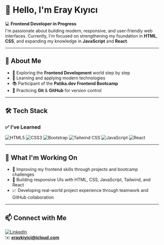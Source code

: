 # 👋 Hello, I'm **Eray Kıyıcı**

💻 **Frontend Developer in Progress**  
I'm passionate about building modern, responsive, and user-friendly web interfaces. Currently, I'm focused on strengthening my foundation in **HTML**, **CSS**, and expanding my knowledge in **JavaScript** and **React**.

---

## 🧠 About Me

- 🚀 Exploring the **Frontend Development** world step by step  
- 🌱 Learning and applying modern technologies  
- 📚 Participant of the **Patika.dev Frontend Bootcamp**  
- 🧰 Practicing **Git** & **GitHub** for version control

---

## 🛠️ Tech Stack

### ✅ I’ve Learned
![HTML5](https://img.shields.io/badge/HTML5-E34F26?logo=html5&logoColor=white&style=for-the-badge)
![CSS3](https://img.shields.io/badge/CSS3-1572B6?logo=css3&logoColor=white&style=for-the-badge)
![Bootstrap](https://img.shields.io/badge/Bootstrap-7952B3?logo=bootstrap&logoColor=white&style=for-the-badge)
![Tailwind CSS](https://img.shields.io/badge/Tailwind_CSS-38B2AC?logo=tailwind-css&logoColor=white&style=for-the-badge)
![JavaScript](https://img.shields.io/badge/JavaScript-F7DF1E?logo=javascript&logoColor=black&style=for-the-badge)
![React](https://img.shields.io/badge/React-20232A?logo=react&logoColor=61DAFB&style=for-the-badge)

---

## 📌 What I'm Working On

- 🧠 Improving my frontend skills through projects and bootcamp challenges  
- 🧪 Building responsive UIs with HTML, CSS, JavaScript, Tailwind, and React  
- 📈 Developing real-world project experience through teamwork and GitHub collaboration

---

## 📫 Connect with Me

[![LinkedIn](https://img.shields.io/badge/LinkedIn-0A66C2?logo=linkedin&logoColor=white&style=for-the-badge)](https://www.linkedin.com/in/eraykiyici/)  
✉️ **eraykiyici@icloud.com**
